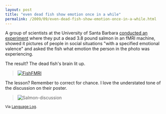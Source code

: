 ```yaml
---
layout: post
title: "even dead fish show emotion once in a while"
permalink: /2009/09/even-dead-fish-show-emotion-once-in-a-while.html
---
```


<p>A group of scientists at the University of Santa Barbara <a href="http://prefrontal.org/files/posters/Bennett-Salmon-2009.jpg">conducted an experiment</a> where they put a dead 3.8 pound salmon in an fMRI machine, showed it pictures of people in social situations "with a specified emotional valence" and asked the fish what emotion the person in the photo was experiencing.</p>

<p>The result?  The dead fish's brain lit up.</p>

<blockquote>
  <p><a style="display: block;" href="http://prefrontal.org/files/posters/Bennett-Salmon-2009.jpg"><img class="at-xid-6a00d8341c4f5f53ef0120a58080bf970b" alt="FishFMRI" src="http://sippey.typepad.com/.a/6a00d8341c4f5f53ef0120a58080bf970b-500wi" style="margin: 0px;" /></a></p>
</blockquote>

<p>The lesson?  Remember to correct for chance.  I love the understated tone of the discussion on their poster. </p>

<blockquote>
  <p><img class="at-xid-6a00d8341c4f5f53ef0120a5d702d3970c" alt="Salmon-discussion" src="http://sippey.typepad.com/.a/6a00d8341c4f5f53ef0120a5d702d3970c-500wi" style="margin: 0px;" /></p>
</blockquote>

<p><small>Via <a href="http://languagelog.ldc.upenn.edu/nll/?p=1746">Language Log</a>.</small></p>



